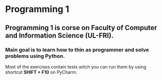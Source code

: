 # Programming 1 
## Programming 1 is corse on Faculty of Computer and Information Science (UL-FRI). 
### Main goal is to learn how to thin as programmer and solve problems using Python.
Most of the exercises contain tests witch you can run them by using shortcut **SHIFT + F10** on PyCharm.
